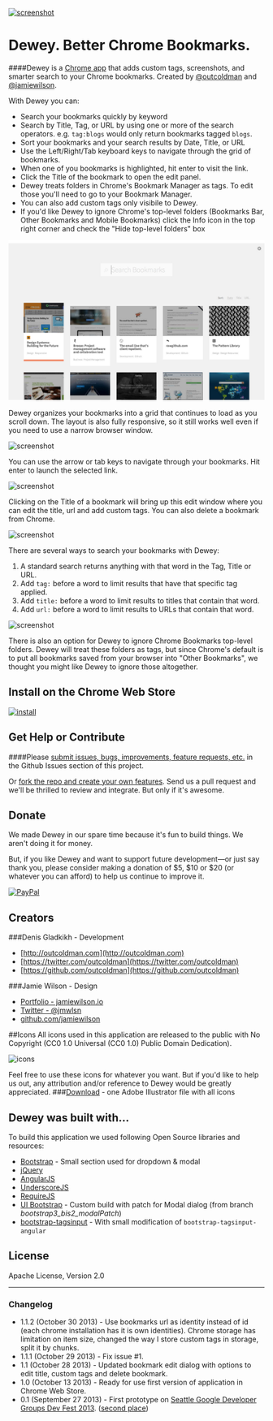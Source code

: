 [![screenshot](https://raw.github.com/deweyapp/deweyapp/dev/webstore/promo-1400x560.jpg)](https://chrome.google.com/webstore/detail/bookmarks/aahpfefkmihhdabllidnlipghcjgpkdm)

# Dewey. Better Chrome Bookmarks.

####Dewey is a [Chrome app](https://chrome.google.com/webstore/detail/bookmarks/aahpfefkmihhdabllidnlipghcjgpkdm) that adds custom tags, screenshots, and smarter search to your Chrome bookmarks. Created by [@outcoldman](https://github.com/outcoldman) and [@jamiewilson](https://github.com/jamiewilson).
  
  
  
With Dewey you can:

- Search your bookmarks quickly by keyword
- Search by Title, Tag, or URL by using one or more of the search operators. e.g. `tag:blogs` would only return bookmarks tagged `blogs`.
- Sort your bookmarks and your search results by Date, Title, or URL
- Use the Left/Right/Tab keyboard keys to navigate through the grid of bookmarks.
- When one of you bookmarks is highlighted, hit enter to visit the link.
- Click the Title of the bookmark to open the edit panel.
- Dewey treats folders in Chrome's Bookmark Manager as tags. To edit those you'll need to go to your Bookmark Manager.
- You can also add custom tags only visibile to Dewey.
- If you'd like Dewey to ignore Chrome's top-level folders (Bookmarks Bar, Other Bookmarks and Mobile Bookmarks) click the Info icon in the top right corner and check the "Hide top-level folders" box


![screenshot](webstore/screenshot-1.jpg)

Dewey organizes your bookmarks into a grid that continues to load as you scroll down. The layout is also fully responsive, so it still works well even if you need to use a narrow browser window.

![screenshot](https://raw.github.com/deweyapp/deweyapp/dev/webstore/screenshot-2.jpg)

You can use the arrow or tab keys to navigate through your bookmarks. Hit enter to launch the selected link.

![screenshot](https://raw.github.com/deweyapp/deweyapp/dev/webstore/screenshot-3.jpg)

Clicking on the Title of a bookmark will bring up this edit window where you can edit the title, url and add custom tags. You can also delete a bookmark from Chrome.

![screenshot](https://raw.github.com/deweyapp/deweyapp/dev/webstore/screenshot-4.jpg)

There are several ways to search your bookmarks with Dewey:

1. A standard search returns anything with that word in the Tag, Title or URL.
2. Add `tag:` before a word to limit results that have that specific tag applied.
3. Add `title:` before a word to limit results to titles that contain that word.
4. Add `url:` before a word to limit results to URLs that contain that word.

![screenshot](https://raw.github.com/deweyapp/deweyapp/dev/webstore/screenshot-5.jpg)

There is also an option for Dewey to ignore Chrome Bookmarks top-level folders. Dewey will treat these folders as tags, but since Chrome's default is to put all bookmarks saved from your browser into "Other Bookmarks", we thought you might like Dewey to ignore those altogether.


## Install on the Chrome Web Store

[![install](http://drrop.it/files/52ecb39eda9f6.png)](https://chrome.google.com/webstore/detail/bookmarks/aahpfefkmihhdabllidnlipghcjgpkdm)

## Get Help or Contribute

####Please [submit issues, bugs, improvements, feature requests, etc.](https://github.com/deweyapp/deweyapp/issues) in the Github Issues section of this project.

Or [fork the repo and create your own features](https://github.com/deweyapp/deweyapp/fork). Send us a pull request and we'll be thrilled to review and integrate. But only if it's awesome.

## Donate
We made Dewey in our spare time because it's fun to build things. We aren't doing it for money.

But, if you like Dewey and want to support future development—or just say thank you, please consider making a donation of $5, $10 or $20 (or whatever you can afford) to help us continue to improve it.

[![PayPal](https://www.paypalobjects.com/en_US/i/btn/btn_donate_LG.gif "PayPal Donation")](https://www.paypal.com/cgi-bin/webscr?cmd=_donations&business=outcoldman%40gmail%2ecom&lc=US&item_name=Donation%20for%20supporting%20bookmarks%20application&currency_code=USD&bn=PP%2dDonationsBF%3abtn_donate_LG%2egif%3aNonHosted)

## Creators
###Denis Gladkikh - Development

- [http://outcoldman.com](http://outcoldman.com)
- [https://twitter.com/outcoldman](https://twitter.com/outcoldman)
- [https://github.com/outcoldman](https://github.com/outcoldman)

###Jamie Wilson - Design

- [Portfolio - jamiewilson.io](http://jamiewilson.io)
- [Twitter - @jmwlsn](https://twitter.com/jmwsln)
- [github.com/jamiewilson](https://github.com/jamiewilson)

##Icons
All icons used in this application are released to the public with No Copyright (CC0 1.0 Universal (CC0 1.0) Public Domain Dedication). 

![icons](https://raw.github.com/deweyapp/deweyapp/dev/webstore/icons.png)

Feel free to use these icons for whatever you want. But if you'd like to help us out, any attribution and/or reference to Dewey would be greatly appreciated.
###[Download](link.com) - one Adobe Illustrator file with all icons

## Dewey was built with…
To build this application we used following Open Source libraries and resources:

- [Bootstrap](http://getbootstrap.com/) - Small section used for dropdown & modal
- [jQuery](https://jquery.org)
- [AngularJS](http://angularjs.org/)
- [UnderscoreJS](http://underscorejs.org/)
- [RequireJS](http://requirejs.org/)
- [UI Bootstrap](http://angular-ui.github.io/bootstrap/) - Custom build with patch for Modal dialog (from branch _bootstrap3_bis2_modalPatch_)
- [bootstrap-tagsinput](http://timschlechter.github.io/bootstrap-tagsinput/examples/bootstrap3/) - With small modification of `bootstrap-tagsinput-angular`

## License
  Apache License, Version 2.0

***
  
### Changelog
- 1.1.2 (October 30 2013) - Use bookmarks url as identity instead of id (each chrome installation has it is own identities). Chrome storage has limitation on item size, changed the way I store custom tags in storage, split it by chunks.
- 1.1.1 (October 29 2013) - Fix issue #1.
- 1.1 (October 28 2013) - Updated bookmark edit dialog with options to edit title, custom tags and delete bookmark.
- 1.0 (October 13 2013) - Ready for use first version of application in Chrome Web Store.
- 0.1 (September 27 2013) - First prototype on [Seattle Google Developer Groups Dev Fest 2013](http://www.meetup.com/seattle-gdg/events/125948972/). ([second place](http://www.flickr.com/photos/pahphotos/10015447933/))



